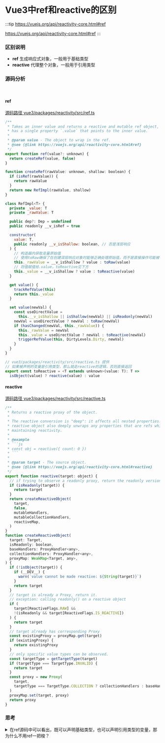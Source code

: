 # Vue3中ref和reactive的区别

:::tip
https://vuejs.org/api/reactivity-core.html#ref

https://vuejs.org/api/reactivity-core.html#ref
:::

### 区别说明
- **ref** 生成响应式对象，一般用于基础类型
- **reactive** 代理整个对象，一般用于引用类型
  
### 源码分析

<br>

#### ref
[源码路径 vue3/packages/reactivity/src/ref.ts](https://github.com/vuejs/core/blob/main/packages/reactivity/src/ref.ts)

```js
/**
 * Takes an inner value and returns a reactive and mutable ref object, which
 * has a single property `.value` that points to the inner value.
 *
 * @param value - The object to wrap in the ref.
 * @see {@link https://vuejs.org/api/reactivity-core.html#ref}
 */
export function ref(value?: unknown) {
  return createRef(value, false)
}

function createRef(rawValue: unknown, shallow: boolean) {
  if (isRef(rawValue)) {
    return rawValue
  }
  return new RefImpl(rawValue, shallow)
}

class RefImpl<T> {
  private _value: T
  private _rawValue: T

  public dep?: Dep = undefined
  public readonly __v_isRef = true

  constructor(
    value: T,
    public readonly __v_isShallow: boolean, // 否是浅层响应
  ) {
    // 构造器内获取变量原始值
    // 使用toRaw确保了在创建深层响应对象时能够正确处理原始值，而不是直接操作可能被代理的响应式对象。提高性能
    this._rawValue = __v_isShallow ? value : toRaw(value) 
    // 将值赋值给.value，toReactive见下方
    this._value = __v_isShallow ? value : toReactive(value)
  }

  get value() {
    trackRefValue(this)
    return this._value
  }

  set value(newVal) {
    const useDirectValue =
      this.__v_isShallow || isShallow(newVal) || isReadonly(newVal)
    newVal = useDirectValue ? newVal : toRaw(newVal)
    if (hasChanged(newVal, this._rawValue)) {
      this._rawValue = newVal
      this._value = useDirectValue ? newVal : toReactive(newVal)
      triggerRefValue(this, DirtyLevels.Dirty, newVal)
    }
  }
}
```
```js
// vue3/packages/reactivity/src/reactive.ts 提供
// 如果被声明的变量是引用类型，那么就走reactive的逻辑，否则直接返回
export const toReactive = <T extends unknown>(value: T): T =>
  isObject(value) ? reactive(value) : value
```
#### reactive

[源码路径 vue3/packages/reactivity/src/reactive.ts](https://github.com/vuejs/core/blob/main/packages/reactivity/src/reactive.ts)

```js
/**
 * Returns a reactive proxy of the object.
 *
 * The reactive conversion is "deep": it affects all nested properties. A
 * reactive object also deeply unwraps any properties that are refs while
 * maintaining reactivity.
 *
 * @example
 * ```js
 * const obj = reactive({ count: 0 })
 * ```
 *
 * @param target - The source object.
 * @see {@link https://vuejs.org/api/reactivity-core.html#reactive}
 */
export function reactive(target: object) {
  // if trying to observe a readonly proxy, return the readonly version.
  if (isReadonly(target)) {
    return target
  }
  return createReactiveObject(
    target,
    false,
    mutableHandlers,
    mutableCollectionHandlers,
    reactiveMap,
  )
}
function createReactiveObject(
  target: Target,
  isReadonly: boolean,
  baseHandlers: ProxyHandler<any>,
  collectionHandlers: ProxyHandler<any>,
  proxyMap: WeakMap<Target, any>,
) {
  if (!isObject(target)) {
    if (__DEV__) {
      warn(`value cannot be made reactive: ${String(target)}`)
    }
    return target
  }
  // target is already a Proxy, return it.
  // exception: calling readonly() on a reactive object
  if (
    target[ReactiveFlags.RAW] &&
    !(isReadonly && target[ReactiveFlags.IS_REACTIVE])
  ) {
    return target
  }
  // target already has corresponding Proxy
  const existingProxy = proxyMap.get(target)
  if (existingProxy) {
    return existingProxy
  }
  // only specific value types can be observed.
  const targetType = getTargetType(target)
  if (targetType === TargetType.INVALID) {
    return target
  }
  const proxy = new Proxy(
    target,
    targetType === TargetType.COLLECTION ? collectionHandlers : baseHandlers,
  )
  proxyMap.set(target, proxy)
  return proxy
}
```

### 思考


<details>
<summary>在ref源码中可以看出，既可以声明基础类型，也可以声明引用类型的变量，那为什么不用ref一把梭？</summary>

虽然理论上可以使用 `ref` 来声明所有类型的响应式数据，但 Vue3 提供了 `ref` 和 `reactive` 这两个工具，那肯定是是有他的道理：

**代码可读性和语义明确性**

1. **语义分离**：
   - `ref` 用于简单的、单一的值（如数字、字符串等）。
   - `reactive` 用于包含多个属性的复杂对象。
   
   这一设计使得代码更具语义性。通过看到代码中的 `ref` 或 `reactive`，可以立即了解数据的结构和用途。

2. **减少冗余访问**：
   - 使用 `ref` 创建的响应式对象需要通过 `.value` 来访问属性，这对于复杂对象来说显得冗长和不直观。
   - 使用 `reactive` 创建的对象可以直接访问其属性，更符合直觉，也减少了代码复杂度。

**性能和实现细节**

1. **性能考虑**：
   - `reactive` 是为了处理复杂对象而设计的，直接使用它可以避免不必要的封装和拆封过程。
   - 虽然 `ref` 可以处理对象，但内部实际上会把对象转为 `reactive`，这可能会带来额外的性能开销。

2. **内部实现简化**：
   - `ref` 和 `reactive` 的内部实现有不同的优化路径。直接使用最适合的数据结构的工具，可以简化框架的内部实现，使代码更加高效和可维护。

**代码维护和开发效率**

1. **代码一致性**：
   - 使用 `reactive` 处理复杂对象，使得代码在处理对象时更加一致，不需要在访问属性时反复使用 `.value`，从而提高代码的一致性和可读性。

2. **开发体验**：
   - 根据数据的类型选择相应的工具，可以让开发者更容易理解和使用响应式系统，提高开发效率和体验。

所以尽管技术上可以使用 `ref` 处理所有类型的数据，但为了代码的可读性、语义明确性、性能优化以及更好的开发体验，Vue 3 提供了 `ref` 和 `reactive` 两个工具。根据数据的类型和使用场景选择合适的工具，可以使得代码更加清晰、简洁和高效。
</details>
